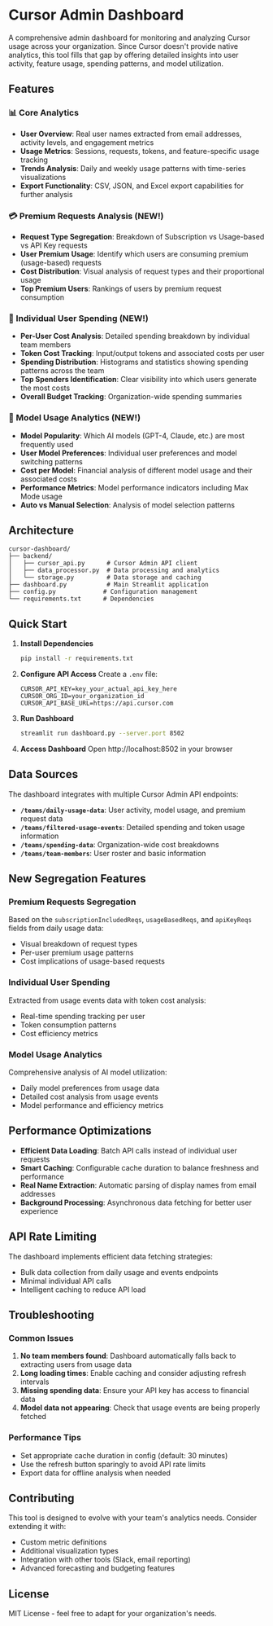 # Cursor Admin Dashboard

A comprehensive admin dashboard for monitoring and analyzing Cursor usage across your organization. Since Cursor doesn't provide native analytics, this tool fills that gap by offering detailed insights into user activity, feature usage, spending patterns, and model utilization.

## Features

### 📊 Core Analytics
- **User Overview**: Real user names extracted from email addresses, activity levels, and engagement metrics
- **Usage Metrics**: Sessions, requests, tokens, and feature-specific usage tracking
- **Trends Analysis**: Daily and weekly usage patterns with time-series visualizations
- **Export Functionality**: CSV, JSON, and Excel export capabilities for further analysis

### 💳 Premium Requests Analysis (NEW!)
- **Request Type Segregation**: Breakdown of Subscription vs Usage-based vs API Key requests
- **User Premium Usage**: Identify which users are consuming premium (usage-based) requests
- **Cost Distribution**: Visual analysis of request types and their proportional usage
- **Top Premium Users**: Rankings of users by premium request consumption

### 💸 Individual User Spending (NEW!)
- **Per-User Cost Analysis**: Detailed spending breakdown by individual team members
- **Token Cost Tracking**: Input/output tokens and associated costs per user
- **Spending Distribution**: Histograms and statistics showing spending patterns across the team
- **Top Spenders Identification**: Clear visibility into which users generate the most costs
- **Overall Budget Tracking**: Organization-wide spending summaries

### 🤖 Model Usage Analytics (NEW!)
- **Model Popularity**: Which AI models (GPT-4, Claude, etc.) are most frequently used
- **User Model Preferences**: Individual user preferences and model switching patterns
- **Cost per Model**: Financial analysis of different model usage and their associated costs
- **Performance Metrics**: Model performance indicators including Max Mode usage
- **Auto vs Manual Selection**: Analysis of model selection patterns

## Architecture

```
cursor-dashboard/
├── backend/
│   ├── cursor_api.py      # Cursor Admin API client
│   ├── data_processor.py  # Data processing and analytics
│   └── storage.py         # Data storage and caching
├── dashboard.py           # Main Streamlit application
├── config.py             # Configuration management
└── requirements.txt      # Dependencies
```

## Quick Start

1. **Install Dependencies**
   ```bash
   pip install -r requirements.txt
   ```

2. **Configure API Access**
   Create a `.env` file:
   ```env
   CURSOR_API_KEY=key_your_actual_api_key_here
   CURSOR_ORG_ID=your_organization_id
   CURSOR_API_BASE_URL=https://api.cursor.com
   ```

3. **Run Dashboard**
   ```bash
   streamlit run dashboard.py --server.port 8502
   ```

4. **Access Dashboard**
   Open http://localhost:8502 in your browser

## Data Sources

The dashboard integrates with multiple Cursor Admin API endpoints:

- **`/teams/daily-usage-data`**: User activity, model usage, and premium request data
- **`/teams/filtered-usage-events`**: Detailed spending and token usage information  
- **`/teams/spending-data`**: Organization-wide cost breakdowns
- **`/teams/team-members`**: User roster and basic information

## New Segregation Features

### Premium Requests Segregation
Based on the `subscriptionIncludedReqs`, `usageBasedReqs`, and `apiKeyReqs` fields from daily usage data:
- Visual breakdown of request types
- Per-user premium usage patterns
- Cost implications of usage-based requests

### Individual User Spending
Extracted from usage events data with token cost analysis:
- Real-time spending tracking per user
- Token consumption patterns
- Cost efficiency metrics

### Model Usage Analytics
Comprehensive analysis of AI model utilization:
- Daily model preferences from usage data
- Detailed cost analysis from usage events
- Model performance and efficiency metrics

## Performance Optimizations

- **Efficient Data Loading**: Batch API calls instead of individual user requests
- **Smart Caching**: Configurable cache duration to balance freshness and performance
- **Real Name Extraction**: Automatic parsing of display names from email addresses
- **Background Processing**: Asynchronous data fetching for better user experience

## API Rate Limiting

The dashboard implements efficient data fetching strategies:
- Bulk data collection from daily usage and events endpoints
- Minimal individual API calls
- Intelligent caching to reduce API load

## Troubleshooting

### Common Issues

1. **No team members found**: Dashboard automatically falls back to extracting users from usage data
2. **Long loading times**: Enable caching and consider adjusting refresh intervals
3. **Missing spending data**: Ensure your API key has access to financial data
4. **Model data not appearing**: Check that usage events are being properly fetched

### Performance Tips

- Set appropriate cache duration in config (default: 30 minutes)
- Use the refresh button sparingly to avoid API rate limits
- Export data for offline analysis when needed

## Contributing

This tool is designed to evolve with your team's analytics needs. Consider extending it with:
- Custom metric definitions
- Additional visualization types  
- Integration with other tools (Slack, email reporting)
- Advanced forecasting and budgeting features

## License

MIT License - feel free to adapt for your organization's needs. 